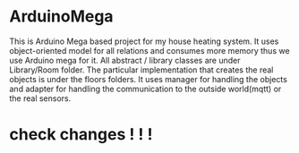# ArduinoMega
This is Arduino Mega based project for my house heating system. It uses object-oriented model for all relations and consumes more memory thus we use Arduino mega for it. All abstract / library classes are under Library/Room folder. The particular implementation that creates the real objects is under the floors folders. 
It uses manager for handling the objects and adapter for handling the communication to the outside world(mqtt) or the real sensors.


# check changes ! ! !
